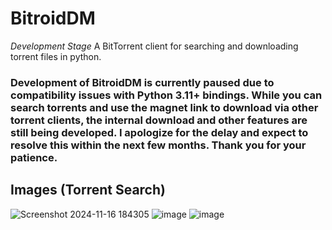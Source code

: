 # BitroidDM
*Development Stage* A BitTorrent client for searching and downloading torrent files in python.
### Development of BitroidDM is currently paused due to compatibility issues with Python 3.11+ bindings. While you can search torrents and use the magnet link to download via other torrent clients, the internal download and other features are still being developed. I apologize for the delay and expect to resolve this within the next few months. Thank you for your patience.
## Images (Torrent Search)
![Screenshot 2024-11-16 184305](https://github.com/user-attachments/assets/68e12ac0-6933-44e2-a65c-ada5195fac55)
![image](https://github.com/user-attachments/assets/0aa68aab-1b33-43dc-b57a-866f1e9fa707)
![image](https://github.com/user-attachments/assets/39a35656-e132-451e-99e5-fac2ede46829)
